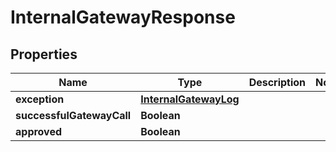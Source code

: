 
# InternalGatewayResponse

## Properties
Name | Type | Description | Notes
------------ | ------------- | ------------- | -------------
**exception** | [**InternalGatewayLog**](InternalGatewayLog.md) |  | 
**successfulGatewayCall** | **Boolean** |  | 
**approved** | **Boolean** |  | 



